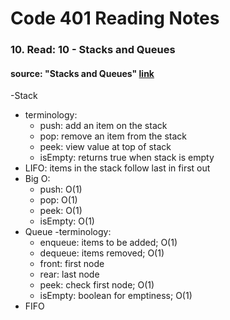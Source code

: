 # Code 401 Reading Notes 
### 10. Read: 10 -  Stacks and Queues  

####  source: "Stacks and Queues" [link](https://codefellows.github.io/common_curriculum/data_structures_and_algorithms/Code_401/class-10/resources/stacks_and_queues.html)
  -Stack
  - terminology: 
    - push: add an item on the stack 
    - pop: remove an item from the stack
    - peek: view value at top of stack 
    - isEmpty: returns true when stack is empty 
  - LIFO: items in the stack follow last in first out 
  - Big O: 
    - push: O(1)
    - pop: O(1)
    - peek: O(1)
    - isEmpty: O(1)
  - Queue
  -terminology: 
    - enqueue: items to be added; O(1)
    - dequeue: items removed; O(1)
    - front: first node 
    - rear: last node 
    - peek: check first node; O(1)
    - isEmpty: boolean for emptiness; O(1)
  - FIFO 

